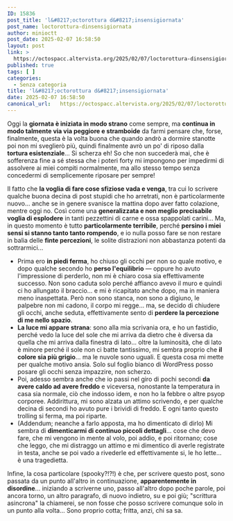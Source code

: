```yaml
---
ID: 15836
post_title: 'l&#8217;octorottura d&#8217;insensigiornata'
post_name: loctorottura-dinsensigiornata
author: minioctt
post_date: 2025-02-07 16:58:50
layout: post
link: >
  https://octospacc.altervista.org/2025/02/07/loctorottura-dinsensigiornata/
published: true
tags: [ ]
categories:
  - Senza categoria
title: 'l&#8217;octorottura d&#8217;insensigiornata'
date: 2025-02-07 16:58:50
canonical_url:   https://octospacc.altervista.org/2025/02/07/loctorottura-dinsensigiornata/
---
```

<!-- wp:paragraph -->
<p>Oggi la <strong>giornata è iniziata in modo strano</strong> come sempre, ma <strong>continua in modo talmente via via peggiore e stramboide</strong> da farmi pensare che, forse, finalmente, questa è la volta buona che quando andrò a dormire stanotte poi non mi sveglierò più, quindi finalmente avrò un po' di riposo dalla <strong>tortura esistenziale</strong>... Si scherza eh! So che non succederà mai, che è sofferenza fine a sé stessa che i poteri forty mi impongono per impedirmi di assolvere ai miei compiti normalmente, ma allo stesso tempo senza concedermi di semplicemente riposare per sempre!</p>
<!-- /wp:paragraph -->

<!-- wp:paragraph -->
<p>Il fatto che <strong>la voglia di fare cose sfiziose vada e venga</strong>, tra cui lo scrivere qualche buona decina di post stupidi che ho arretrati, non è particolarmente nuovo... anche se in genere svanisce la mattina dopo aver fatto colazione, mentre oggi no. Così come una <strong>generalizzata e non meglio precisabile voglia di esplodere</strong> in tanti pezzettini di carne e ossa spappolati carini... Ma, in questo momento è tutto <strong>particolarmente terribile</strong>, perché <strong>persino i miei sensi si stanno tanto tanto rompendo</strong>, e io nulla posso fare se non restare in balia delle <strong>finte percezioni</strong>, le solite distrazioni non abbastanza potenti da sottrarmici...</p>
<!-- /wp:paragraph -->

<!-- wp:list -->
<ul class="wp-block-list"><!-- wp:list-item -->
<li>Prima ero <strong>in piedi ferma</strong>, ho chiuso gli occhi per non so quale motivo, e dopo qualche secondo ho <strong>perso l'equilibrio</strong> — oppure ho avuto l'impressione di perderlo, non mi è chiaro cosa sia effettivamente successo. Non sono caduta solo perché affianco avevo il muro e quindi ci ho allungato il braccio... e mi è ricapitato anche dopo, ma in maniera meno inaspettata. Però non sono stanca, non sono a digiuno, le palpebre non mi cadono, il corpo mi regge... ma, se decido di chiudere gli occhi, anche seduta, effettivamente sento di <strong>perdere la percezione di me nello spazio</strong>.</li>
<!-- /wp:list-item -->

<!-- wp:list-item -->
<li><strong>La luce mi appare strana</strong>: sono alla mia scrivania ora, e ho un fastidio, perché vedo la luce del sole che mi arriva da dietro che è diversa da quella che mi arriva dalla finestra di lato... oltre la luminosità, che di lato è minore perché il sole non ci batte tantissimo, mi sembra proprio che <strong>il colore sia più grigio</strong>... ma le nuvole sono uguali. E questa cosa mi mette per qualche motivo ansia. Solo sul foglio bianco di WordPress posso posare gli occhi senza impazzire, non scherzo.</li>
<!-- /wp:list-item -->

<!-- wp:list-item -->
<li>Poi, adesso sembra anche che io passi nel giro di pochi secondi <strong>da avere caldo ad avere freddo</strong> e viceversa, nonostante la temperatura in casa sia normale, ciò che indosso idem, e non ho la febbre o altre psyop corporee. Addirittura, mi sono alzata un attimo scrivendo, e per qualche decina di secondi ho avuto pure i brividi di freddo. E ogni tanto questo trolling si ferma, ma poi riparte.</li>
<!-- /wp:list-item -->

<!-- wp:list-item -->
<li>(Addendum; neanche a farlo apposta, ma ho dimenticato di dirlo) Mi sembra di <strong>dimenticarmi di continuo piccoli dettagli</strong>... cose che devo fare, che mi vengono in mente al volo, poi addio, e poi ritornano; cose che leggo, che mi distraggo un attimo e mi dimentico di averle registrate in testa, anche se poi vado a rivederle ed effettivamente si, le ho lette... è una tragedietta.</li>
<!-- /wp:list-item --></ul>
<!-- /wp:list -->

<!-- wp:paragraph -->
<p>Infine, la cosa particolare (spooky?!?!) è che, per scrivere questo post, sono passata da un punto all'altro in continuazione, <strong>apparentemente in disordine</strong>... iniziando a scriverne uno, passo all'altro dopo poche parole, poi ancora torno, un altro paragrafo, di nuovo indietro, su e poi giù; "scrittura asincrona" la chiamerei, se non fosse che posso scrivere comunque solo in un punto alla volta... Sono proprio cotta; fritta, anzi, chi sa sa.</p>
<!-- /wp:paragraph -->